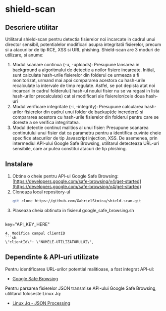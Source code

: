 # shield-scan

## Descriere utilitar
Utilitarul shield-scan pentru detectia fisierelor noi incarcate in cadrul unui director sensibil, potentialelor modificari asupra integritatii fisierelor, precum si a atacurilor de tip RCE, XSS si URL phishing. 
Shield-scan are 3 moduri de utilizare, si anume: 
<ol>
  <li>Modul scanare continua (-u, -uploads): Presupune lansarea in background a algoritmului de detectie a noilor fisiere incarcate. Initial, sunt calculate hash-urile fisierelor din folderul ce urmeaza a fi monitorizat, urmand mai apoi compararea acestora cu hash-urile recalculate la intervale de timp regulate. Astfel, se pot depista atat noi incarcari in cadrul folderului( hash-ul noului fisier nu se va regasi in lista hash-urilor precalculate) cat si modificari ale fisierelor(cele doua hash-uri    </li>
  <li>Modul verificare integritate (-i, -integrity): Presupune calcularea hash-urilor fisierelor din cadrul unui folder de backup(de incredere) si compararea acestora cu hash-urile fisierelor din folderul pentru care se doreste a se verifica integritatea.</li>
  <li>Modul detectie continut malitios al unui fisier: Presupune scanarea continutului unui fisier dat ca parametru pentru a identifica cuvinte cheie specifice atacurilor de tip Javascript injection, XSS. De asemenea, prin intermediul API-ului Google Safe Browsing, utilitarul detecteaza URL-uri sensibile, care ar putea constitui atacuri de tip phishing.</li>
</ol>

## Instalare

1. Obtine o cheie pentru API-ul Google Safe Browsing: [https://developers.google.com/safe-browsing/v4/get-started](https://developers.google.com/safe-browsing/v4/get-started)
2. Cloneaza local repository-ul
   ```sh
   git clone https://github.com/GabrielStoica/shield-scan.git
   ```
3. Plaseaza cheia obtinuta in fisierul google_safe_browsing.sh
   ```sh
  key="API_KEY_HERE"
   ```
4. Modifica campul clientID
   ```sh
  \"clientId\": \"NUMELE-UTILIZATORULUI\",
   ```
  
## Dependinte & API-uri utilizate

Pentru identificarea URL-urilor potential malitioase, a fost integrat API-ul:
- [Google Safe Browsing][2]

Pentru parsarea fisierelor JSON transmise API-ului Google Safe Browsing, utilitarul foloseste Linux Jq:
- [Linux Jq - JSON Processing][1]

[1]: https://stedolan.github.io/jq/
[2]: https://developers.google.com/safe-browsing/
